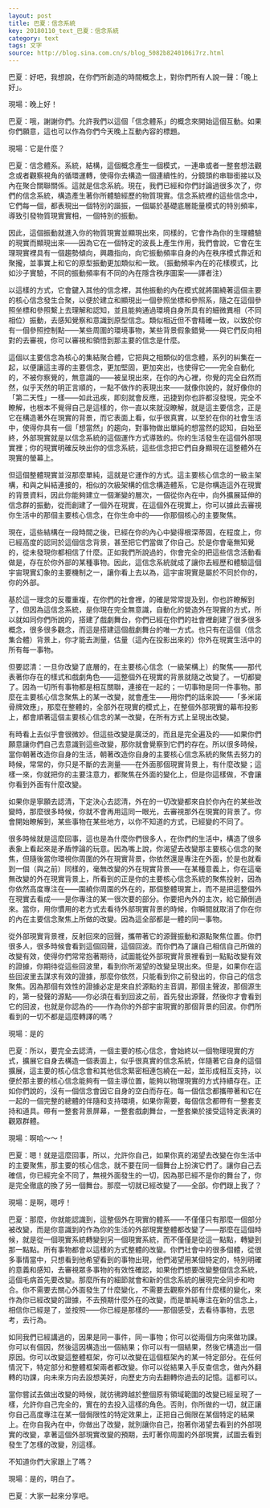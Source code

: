 ```yaml
---
layout: post
title: 巴夏：信念系統
key: 20180110_text_巴夏：信念系統
category: text
tags: 文字
source: http://blog.sina.com.cn/s/blog_5082b8240106i7rz.html
---
```



巴夏：好吧，我想說，在你們所創造的時間概念上，對你們所有人說一聲：「晚上好」。

現場：晚上好！

巴夏：哦，謝謝你們。允許我們以這個「信念體系」的概念來開始這個互動。如果你們願意，這也可以作為你們今天晚上互動內容的標題。

現場：它是什麼？

巴夏：信念體系。系統，結構，這個概念產生一個模式，一連串或者一整套想法觀念或者觀察視角的循環運轉，使得你去構造一個連續性的，分鏡頭的串聯銜接以及內在聚合關聯關係。這就是信念系統。現在，我們已經和你們討論過很多次了，你們的信念系統，構造產生著你所體驗經歷的物質現實。信念系統裡的這些信念中，它們每一個，都表現出一個特別的諧振，一個屬於基礎底層能量模式的特別頻率，導致引發物質現實實相，一個特別的振動。

因此，這個振動就進入你的物質現實並顯現出來，同樣的，它會作為你的生理體驗的現實而顯現出來——因為它在一個特定的波長上產生作用，我們會說，它會在生理現實裡具有一個趨勢傾向，興趣指向，向它振動頻率自身的內在秩序模式靠近和聚攏，並事實上和它的原型振動更加類似和一致。（振動頻率內在的花樣模式，比如沙子實驗，不同的振動頻率有不同的內在隱含秩序圖案——譯者注）

以這樣的方式，它會鍵入其他的信念裡，其他振動的內在模式就將圍繞著這個主要的核心信念發生合聚，以便於建立和顯現出一個參照坐標和參照系，隨之在這個參照坐標和參照繫上去理解和認知，並且能夠通過環境自身所具有的細微異相（不同相位）振動，去感知覺察和意識到原型信念。類似相近但不會精確一致，以致於你有一個參照控制點——某些周圍的環境事物，某些背景假象錯覺——與它們反向相對的去審視，你可以審視和領悟到那主要的信念是什麼。

這個以主要信念為核心的集結聚合體，它把與之相類似的信念體，系列的糾集在一起，以便讓這主導的主要信念，更加堅固，更加突出，也使得它——完全自動化的，不被你察覺的，無意識的——被呈現出來，在你的內心裡，你覺的完全自然而然，似乎天然的明正言順的，一點不做作的表現出來——就像你說的，就好像你的「第二天性」一樣——如此迅疾，即刻就會反應，迅捷到你也許都沒發現，完全不瞭解，也根本不覺得自己是這樣的，你一直以來就沒瞭解，就是這主要信念，正是它在構造著外在現實的背景，而它表面上看，似乎很真實，以至於在你的社會生活中，使得你具有一個「想當然」的趨向，對事物做出單純的想當然的認知，自始至終，外部現實就是以信念系統的這個運作方式導致的。你的生活發生在這個外部現實裡；你的現實明確反映出你的信念系統，這些信念把它們自身顯現在這整體外在現實的螢幕上。

但這個整體現實並沒那麼單純，這就是它運作的方式。這主要核心信念的一級主架構，和與之糾結連接的，相似的次級架構的信念構造體系，它是你構造這外在現實的背景資料，因此你能夠建立一個漸變的層次，一個從你內在中，向外擴展延伸的信念群的振動，從而創建了一個外在現實，在這個外在現實上，你可以據此去審視你生活中的那個主要核心信念，在你生命中的——你那個核心的主要聚焦。

現在，這些結構在一段時間之後，已經在你的內心中變得根深蒂固，在程度上，你已經高度的認同於這個信念背景，甚至把它們當做了你自己。於是你會毫無知覺的，從未發現你都相信了什麼。正如我們所說過的，你會完全的把這些信念活動看做是，存在於你外部的某種事物。因此，這信念系統就成了讓你去經歷和體驗這個宇宙現實幻象的主要機制之一，讓你看上去以為，這宇宙現實是屬於不同於你的，你的外部。

基於這一理念的反覆重複，在你們的社會裡，的確是常常提及到，你也許瞭解到了，但因為這信念系統，是你現在完全無意識，自動化的營造外在現實的方式，所以就如同你們所說的，搭建了戲劇舞台，你們已經在你們的社會裡創建了很多很多概念，很多很多觀念，而這是搭建這個戲劇舞台的唯一方式。也只有在這個（信念集合體）背景上，你才能去測量，估量（這內在投影出來的）你外在現實生活中的所有每一事物。

但要認清：一旦你改變了底層的，在主要核心信念（一級架構上）的聚焦——那代表著你存在的樣式和戲劇角色——這整個外在現實的背景就隨之改變了。一切都變了。因為一切所有事物都是相互關聯，連接在一起的；一切事物是同一件事物。那麼在主要核心信念聚焦上的某一改變，就會產生——用你們的話來說——「多米諾骨牌效應」，那麼在整體的，全部外在現實的模式上，在整個外部現實的幕布投影上，都會順著這個主要核心信念的某一改變，在所有方式上呈現出改變。

有時看上去似乎會很微妙。但這些改變是廣泛的，而且是完全遍及的——如果你們願意讓你們自己去意識到這些改變，那你就會覺察到它們的存在。所以很多時候，當你朝著改造你自身的生活，朝著改造你自身的主要核心信念系統的聚焦去努力的時候，常常的，你只是不斷的去測量——在外面那個現實背景上，有什麼改變；這樣一來，你就把你的主要注意力，都聚焦在外面的變化上，但是你這樣做，不會讓你看到外面有什麼改變。

如果你是寧願去認清，下定決心去認清，外在的一切改變都來自於你內在的某些改變時，那麼很多時候，你就不會再用這同一眼光，去審視那外在現實的背景了。你會開始瞭解到，某些事物在某些地方，以你不知道的方式，已經變的不同了。

很多時候就是這麼回事，這也是為什麼你們很多人，在你們的生活中，構造了很多表象上看起來是矛盾悖論的玩意。因為嘴上說，你渴望去改變那主要核心信念的聚焦，但隨後當你環視你周圍的外在現實背景，你依然還是專注在外面，於是也就看到一個（與之前）同樣的，毫無改變的外在現實背景——在某種意義上，你在這毫無改變的外在現實背景上，所看到的正是你的主要核心信念系統的聚焦投射，因為你依然高度專注在——圍繞你周圍的外在的，那個整體現實上，而不是把這整個外在現實去看成——是你專注的某一很次要的部分。你要把內外的主次，給它顛倒過來。當你，用你慣用的老方式去看待外部現實背景的時候，你瞬間就取消了你在你的內在主要信念聚焦上所做的改變。因為這全部都是一體的同一事物。

從外部現實背景裡，反射回來的回聲，攜帶著它的源聲振動和源點聚焦位置。你們很多人，很多時候會看到這個回聲，這個回波。而你們為了讓自己相信自己所做的改變有效，使得你們常常抱著期待，試圖能從外部現實背景裡看到一點點改變有效的證據，你期待從這些回波里，看到你所渴望的改變呈現出來。但是，如果你在這些回波里去謀求有效的證據，那麼你依然，只能看到你之前發出的，你自己的信念聚焦。因為那個有效性的證據必定是來自於源點的主音調，那個主聲波，那個源生的，第一發聲的源點——你必須在看到回波之前，首先發出源聲，然後你才會看到它的回波，也就是你認為的——作為你的外部宇宙現實的那個背景的回波。你們所看到的一切不都是這麼轉譯的嗎？

現場：是的

巴夏：所以，要完全去認清，一個主要的核心信念，會始終以一個物理現實的方式，擴展它自身去構造一個表面上，似乎很真實的信念系統，伴隨著它自身的這個擴展，這主要的核心信念會和其他信念緊密相連包繞在一起，並形成相互支持，以便於那主要的核心信念能夠有一個主導位置，能夠以物理現實的方式持續存在。正如你們說的，沒有一個信念會因它自身的空白而存在。每一個信念都攜帶著和它在一起的一個完整的總體的伴隨和支持環境，如果你需要，每個信念都帶有一整套支持和道具。帶有一整套背景屏幕，一整套戲劇舞台，一整套樂於接受這特定表演的觀眾群體。

現場：啊哈～～！

巴夏：嗯！就是這麼回事，所以，允許你自己，如果你真的渴望去改變在你生活中的主要聚焦，那主要的核心信念，就不要在同一個舞台上扮演它們了。讓你自己去確信，你已經完全不同了，無視外面發生的一切，因為那已經不是你的舞台了，你是完全徹底的換了另一個舞台。那麼一切就已經改變了——全部。你們跟上我了？

現場：是啊，嗯哼！

巴夏：那麼，你就能認識到，這整個外在現實的體系——不僅僅只有那麼一個部分被改變，而是你意識到的作為你的生活的外部現實整體都改變了——那麼在這個時候，就是從一個現實系統轉變到另一個現實系統，而不僅僅是從這一點點，轉變到那一點點。所有事物都會以這樣的方式整體的改變。你們社會中的很多個體，從很多事情當中，只想看到他希望看到的事物出現，他們渴望用某個特定的，特別明確的意義和感知，去審視眾多事物的有效性確認，如果他們想要改變整個信念系統，這個毛病首先要改變。那麼所有的細節就會和新的信念系統的展現完全同步和吻合。你不需要去關心外面發生了什麼變化，不需要去觀察外部有什麼樣的變化，來作為你已經改變的證據，不去預期什麼外在的改變，而是單純專注在新的信念上，相信你已經是了，並按照——你已經是那樣的——那個感受，去看待事物，去思考，去行為。

如同我們已經講過的，因果是同一事件，同一事物；你可以從兩個方向來做功課。你可以有個因，然後這因構造出一個結果；你可以有一個結果，然後它構造出一個原因。你可以改變這整體框架，你可以改變在這個框架內的某一特定部分。在任何情況下，特定部分和整體框架兩者都改變。你可以從結果入手反查信念，做內外翻轉的功課，向未來方向去設想美好，向歷史方向去翻轉你過去的記憶。這都可以。

當你嘗試去做出改變的時候，就彷彿跨越於整個原有領域範圍的改變已經呈現了一樣，允許你自己完全的，實在的去投入這樣的角色。否則，你所做的一切，就正讓你自己高度專注在某一個侷限性的特定效果上，正把自己侷限在某個特定的結果上。在你自我內在中，你做出了改變，就別讓你自己，抱著你渴望去看到的外部現實的改變，拿著這個外部現實改變的預期，去盯著你周圍的外部現實，試圖去看到發生了怎樣的改變，別這樣。

不知道你們大家跟上了嗎？

現場：是的，明白了。

巴夏：大家一起來分享吧。
